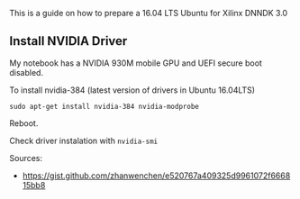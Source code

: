 This is a guide on how to prepare a 16.04 LTS Ubuntu for Xilinx DNNDK 3.0

## Install NVIDIA Driver

My notebook has a NVIDIA 930M mobile GPU and UEFI secure boot disabled.

To install nvidia-384 (latest version of drivers in Ubuntu 16.04LTS)

```sudo apt-get install nvidia-384 nvidia-modprobe```

Reboot.


Check driver instalation with ```nvidia-smi```



Sources:
- https://gist.github.com/zhanwenchen/e520767a409325d9961072f666815bb8
